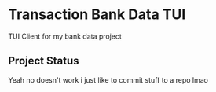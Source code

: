 # Transaction Bank Data TUI

TUI Client for my bank data project

## Project Status

Yeah no doesn't work i just like to commit stuff to a repo lmao